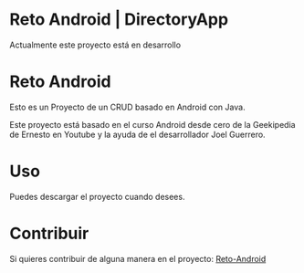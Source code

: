 # Reto Android | DirectoryApp

Actualmente este proyecto está en desarrollo

# Reto Android

Esto es un Proyecto de un CRUD basado en Android con Java.

Este proyecto está basado en el curso Android desde cero de la Geekipedia de Ernesto en Youtube y la ayuda de el desarrollador Joel Guerrero. 




# Uso

Puedes descargar el proyecto cuando desees.


# Contribuir

Si quieres contribuir de alguna manera en el proyecto: [Reto-Android](https://github.com/ErustopSU/Reto-Android)
